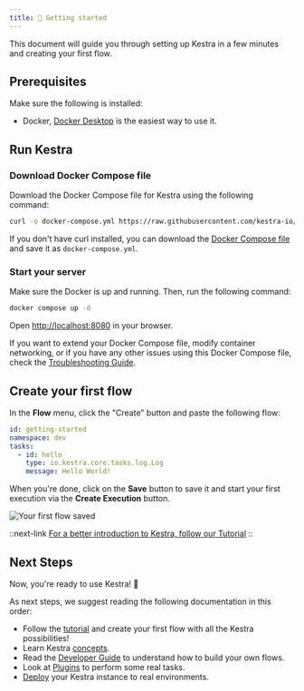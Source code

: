 ```yaml
---
title: 🚀 Getting started
---
```


This document will guide you through setting up Kestra in a few minutes and creating your first flow.

## Prerequisites

Make sure the following is installed:
- Docker, [Docker Desktop](https://docs.docker.com/get-docker/) is the easiest way to use it.

## Run Kestra

### Download Docker Compose file

Download the Docker Compose file for Kestra using the following command:

```bash
curl -o docker-compose.yml https://raw.githubusercontent.com/kestra-io/kestra/develop/docker-compose.yml
```

If you don't have curl installed, you can download the [Docker Compose file](https://github.com/kestra-io/kestra/blob/develop/docker-compose.yml) and save it as `docker-compose.yml`.

### Start your server

Make sure the Docker is up and running. Then, run the following command:

```bash
docker compose up -d
```

Open [http://localhost:8080](http://localhost:8080) in your browser.

If you want to extend your Docker Compose file, modify container networking, or if you have any other issues using this Docker Compose file, check the [Troubleshooting Guide](14.troubleshooting.md).


## Create your first flow

In the **Flow** menu, click the "Create" button and paste the following flow:

```yaml
id: getting-started
namespace: dev
tasks:
  - id: hello
    type: io.kestra.core.tasks.log.Log
    message: Hello World!
```

When you're done, click on the **Save** button to save it and start your first execution via the **Create Execution** button.

![Your first flow saved](/docs/getting-started/saved.png)

::next-link
[For a better introduction to Kestra, follow our Tutorial](./02.tutorial/index.md)
::

## Next Steps

Now, you're ready to use Kestra! :rocket:

As next steps, we suggest reading the following documentation in this order:
- Follow the [tutorial](./02.tutorial/index.md) and create your first flow with all the Kestra possibilities!
- Learn Kestra [concepts](./03.concepts/index.md).
- Read the [Developer Guide](./05.developer-guide/index.md) to understand how to build your own flows.
- Look at [Plugins](../plugins/index.md) to perform some real tasks.
- [Deploy](./09.administrator-guide/index.md) your Kestra instance to real environments.
